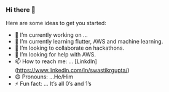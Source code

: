 ### Hi there 👋


Here are some ideas to get you started:

- 🔭 I’m currently working on ...
- 🌱 I’m currently learning flutter, AWS and machine learning.
- 👯 I’m looking to collaborate on hackathons.
- 🤔 I’m looking for help with AWS.
- 📫 How to reach me: ... [LinkdIn] (https://www.linkedin.com/in/swastikrgupta/)
- 😄 Pronouns: ...He/Him
- ⚡ Fun fact: ... It’s all 0’s and 1’s
